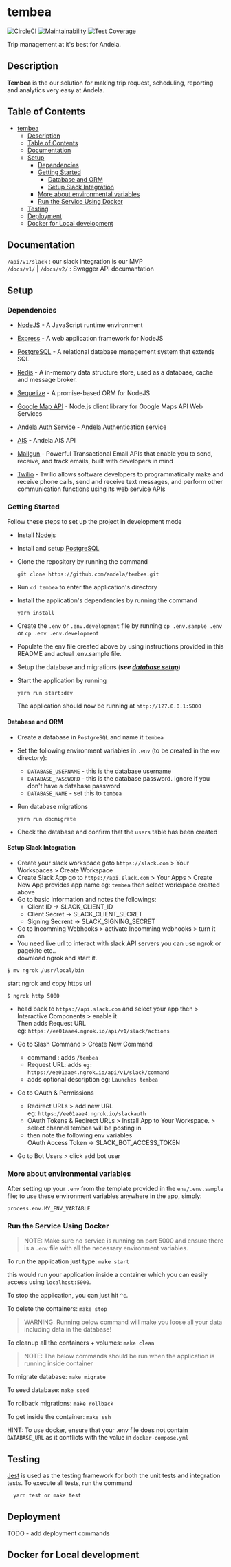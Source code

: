 # tembea

[![CircleCI](https://circleci.com/gh/andela/tembea.svg?style=svg&circle-token=8267eb79081c4cac379f0df251c3dd08fa3019ab)](https://circleci.com/gh/andela/tembea)
[![Maintainability](https://api.codeclimate.com/v1/badges/050387a083f8164029db/maintainability)](https://codeclimate.com/repos/5c3ccfdfcd4db661ce001ea3/maintainability)
[![Test Coverage](https://api.codeclimate.com/v1/badges/050387a083f8164029db/test_coverage)](https://codeclimate.com/repos/5c3ccfdfcd4db661ce001ea3/test_coverage)

Trip management at it's best for Andela.

## Description

**Tembea** is the our solution for making trip request, scheduling, reporting and analytics very easy at Andela.

## Table of Contents

- [tembea](#tembea)
  - [Description](#description)
  - [Table of Contents](#table-of-contents)
  - [Documentation](#documentation)
  - [Setup](#setup)
    - [Dependencies](#dependencies)
    - [Getting Started](#getting-started)
      - [Database and ORM](#database-and-orm)
      - [Setup Slack Integration](#setup-slack-integration)
    - [More about environmental variables](#more-about-environmental-variables)
    - [Run the Service Using Docker](#run-the-service-using-docker)
  - [Testing](#testing)
  - [Deployment](#deployment)
  - [Docker for Local development](#docker-for-local-development)

## Documentation

`/api/v1/slack` : our slack integration is our MVP   
`/docs/v1/` | `/docs/v2/` : Swagger API documantation

## Setup

### Dependencies

- [NodeJS](https://github.com/nodejs/node) - A JavaScript runtime environment
- [Express](https://github.com/expressjs/express) - A web application framework for NodeJS
- [PostgreSQL](https://github.com/postgres/postgres) - A relational database management system that extends SQL
- [Redis](https://github.com/antirez/redis) - A in-memory data structure store, used as a database, cache and message broker.

- [Sequelize](https://github.com/sequelize/sequelize) - A promise-based ORM for NodeJS
- [Google Map API](https://github.com/googlemaps/google-maps-services-js) - Node.js client library for Google Maps API Web Services
- [Andela Auth Service](http://api-staging.andela.com/login?redirect_url=https://github.com) - Andela Authentication service
- [AIS](http://api-staging.andela.com/api/v1) - Andela AIS API
- [Mailgun](https://github.com/mailgun/mailgun-js) - Powerful Transactional Email APIs that enable you to send, receive, and track emails, built with developers in mind
- [Twilio](https://github.com/twilio/twilio-node) - Twilio allows software developers to programmatically make and receive phone calls, send and receive text messages, and perform other communication functions using its web service APIs 
### Getting Started

Follow these steps to set up the project in development mode

- Install [Nodejs](https://nodejs.org/en/download/)
- Install and setup [PostgreSQL](https://www.postgresql.org/)
- Clone the repository by running the command

  ```[bash]
  git clone https://github.com/andela/tembea.git
  ```

- Run `cd tembea` to enter the application's directory
- Install the application's dependencies by running the command
  ```
  yarn install
  ```
- Create the `.env` or `.env.development` file by running `cp .env.sample .env` or `cp .env .env.development`
- Populate the env file created above by using instructions provided in this README and actual .env.sample file.
- Setup the database and migrations (**_see [database setup](#database-and-orm, 'setting up database')_**)
- Start the application by running
  ```
  yarn run start:dev
  ```
  The application should now be running at `http://127.0.0.1:5000`

#### Database and ORM

- Create a database in `PostgreSQL` and name it `tembea`
- Set the following environment variables in `.env` (to be created in the `env` directory):

  - `DATABASE_USERNAME` - this is the database username
  - `DATABASE_PASSWORD` - this is the database password. Ignore if you don't have a database password
  - `DATABASE_NAME` - set this to `tembea`

- Run database migrations
  ```
  yarn run db:migrate
  ```
- Check the database and confirm that the `users` table has been created

#### Setup Slack Integration
- Create your slack workspace  goto `https://slack.com` > Your Workspaces > Create Workspace
- Create Slack App go to `https://api.slack.com` > Your Apps > Create New App provides app name eg: `tembea` then select workspace created above
- Go to basic information and notes the followings:
  - Client ID -> SLACK_CLIENT_ID
  - Client Secret -> SLACK_CLIENT_SECRET
  - Signing Secrent -> SLACK_SIGNING_SECRET
- Go to Incomming Webhooks > activate Incomming webhooks > turn it on
- You need live url to interact with slack API servers you can use ngrok or pagekite etc..   
download ngrok and start it.
```shell
$ mv ngrok /usr/local/bin
``` 
start ngrok and copy https url

```shell
$ ngrok http 5000
```
- head back to `https://api.slack.com` and select your app then > Interactive Components > enable it   
Then adds Request URL   
eg: `https://ee01aae4.ngrok.io/api/v1/slack/actions`   
- Go to Slash Command > Create New Command   
   - command : adds `/tembea`
   - Request URL: adds `eg:` `https://ee01aae4.ngrok.io/api/v1/slack/command`
   - adds optional description eg: `Launches tembea`
- Go to OAuth & Permissions   
   - Redirect URLs > add new URL   
eg: `https://ee01aae4.ngrok.io/slackauth`
   - OAuth Tokens & Redirect URLs > Install App to Your Workspace. > select channel tembea will be posting in
   - then note the following env variables   
   OAuth Access Token -> SLACK_BOT_ACCESS_TOKEN

- Go to Bot Users > click add bot user


### More about environmental variables

After setting up your `.env` from the template provided in the `env/.env.sample` file;
to use these environment variables anywhere in the app, simply:

```[js]
process.env.MY_ENV_VARIABLE
```

### Run the Service Using Docker

> NOTE: Make sure no service is running on port 5000 and ensure there is a `.env` file with all the necessary environment variables.

To run the application just type: `make start`

this would run your application inside a container which you can easily access using `localhost:5000`.

To stop the application, you can just hit `^c`.

To delete the containers: `make stop`

> WARNING: Running below command will make you loose all your data including data in the database!

To cleanup all the containers + volumes: `make clean`

> NOTE: The below commands should be run when the application is running inside container

To migrate database: `make migrate`

To seed database: `make seed`

To rollback migrations: `make rollback`

To get inside the container: `make ssh`

HINT: To use docker, ensure that your .env file does not contain `DATABASE_URL` as it conflicts with the value in `docker-compose.yml`

## Testing

[Jest](https://jestjs.io) is used as the testing framework for both the unit tests and integration tests.
To execute all tests, run the command

```
  yarn test or make test
```

## Deployment

TODO - add deployment commands

## Docker for Local development

